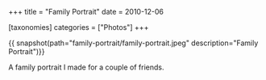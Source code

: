 +++
title = "Family Portrait"
date = 2010-12-06

[taxonomies]
categories = ["Photos"]
+++

{{ snapshot(path="family-portrait/family-portrait.jpeg" description="Family Portrait")}}

A family portrait I made for a couple of friends.
